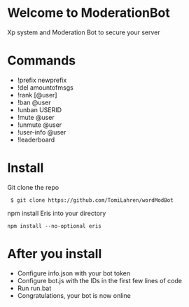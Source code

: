 
# Welcome to ModerationBot
Xp system and Moderation Bot to secure your server
# Commands
  - !prefix newprefix
  - !del amountofmsgs
  - !rank [@user]
  - !ban @user
  - !unban USERID
  - !mute @user
  - !unmute @user
  - !user-info @user
  - !leaderboard
# Install
  <div id="install">
  Git clone the repo
  <pre><code> $ git clone https://github.com/TomiLahren/wordModBot</code></pre>
  
  npm install Eris into your directory
  <pre><code>npm install --no-optional eris</code></pre>
  
 # After you install
  <ul>
  <li>Configure info.json with your bot token</li>
  <li>Configure bot.js with the IDs in the first few lines of code</li>
  <li>Run run.bat</li>
  <li>Congratulations, your bot is now online</li>
  </ul>
  </div>
